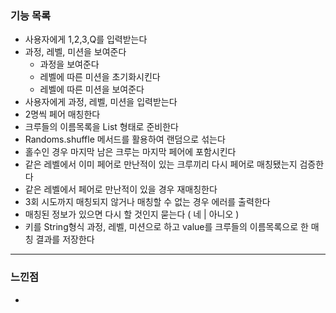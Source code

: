 ### 기능 목록

- 사용자에게 1,2,3,Q를 입력받는다
- 과정, 레벨, 미션을 보여준다
    - 과정을 보여준다
    - 레벨에 따른 미션을 초기화시킨다
    - 레벨에 따른 미션을 보여준다
- 사용자에게 과정, 레벨, 미션을 입력받는다
- 2명씩 페어 매칭한다
- 크루들의 이름목록을 List<String> 형태로 준비한다
- Randoms.shuffle 메서드를 활용하여 랜덤으로 섞는다
- 홀수인 경우 마지막 남은 크루는 마지막 페어에 포함시킨다
- 같은 레벨에서 이미 페어로 만난적이 있는 크루끼리 다시 페어로 매칭됐는지 검증한다
- 같은 레벨에서 페어로 만난적이 있을 경우 재매칭한다
- 3회 시도까지 매칭되지 않거나 매칭할 수 없는 경우 에러를 출력한다
- 매칭된 정보가 있으면 다시 할 것인지 묻는다 ( 네 | 아니오 )
- 키를 String형식 과정, 레벨, 미션으로 하고 value를 크루들의 이름목록으로 한 매칭 결과를 저장한다



---
### 느낀점

- 